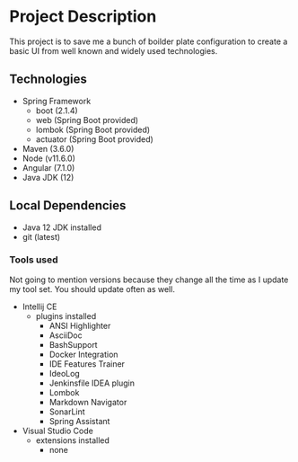 # Project Description
This project is to save me a bunch of boilder plate configuration to 
create a basic UI from well known and widely used technologies.  

## Technologies
* Spring Framework
  * boot (2.1.4)
  * web (Spring Boot provided)
  * lombok (Spring Boot provided)
  * actuator (Spring Boot provided)
* Maven (3.6.0)
* Node (v11.6.0)
* Angular (7.1.0)
* Java JDK (12)

## Local Dependencies
* Java 12 JDK installed
* git (latest)

### Tools used
Not going to mention versions because they change all the time as I 
update my tool set.  You should update often as well.
* Intellij CE
  * plugins installed
    * ANSI Highlighter
    * AsciiDoc
    * BashSupport
    * Docker Integration
    * IDE Features Trainer
    * IdeoLog
    * Jenkinsfile IDEA plugin
    * Lombok
    * Markdown Navigator
    * SonarLint
    * Spring Assistant
* Visual Studio Code
  * extensions installed
    * none
